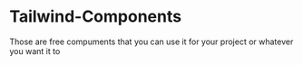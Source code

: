 # Tailwind-Components

Those are free compuments that you can use it for your project or whatever you want it to
